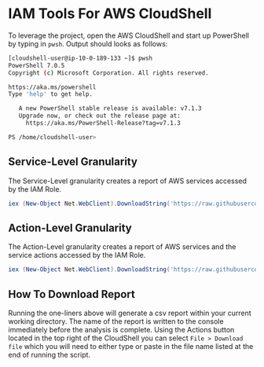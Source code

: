 # IAM Tools For AWS CloudShell

To leverage the project, open the AWS CloudShell and start up PowerShell by typing in `pwsh`. Output should looks as follows:

```sh
[cloudshell-user@ip-10-0-189-133 ~]$ pwsh
PowerShell 7.0.5
Copyright (c) Microsoft Corporation. All rights reserved.

https://aka.ms/powershell
Type 'help' to get help.

   A new PowerShell stable release is available: v7.1.3
   Upgrade now, or check out the release page at:
     https://aka.ms/PowerShell-Release?tag=v7.1.3

PS /home/cloudshell-user>
```

## Service-Level Granularity

The Service-Level granularity creates a report of AWS services accessed by the IAM Role.

```powershell
iex (New-Object Net.WebClient).DownloadString('https://raw.githubusercontent.com/grolston/iam-access-report/master/iamtools-services.ps1')
```

## Action-Level Granularity


The Action-Level granularity creates a report of AWS services and the service actions accessed by the IAM Role.

```powershell
iex (New-Object Net.WebClient).DownloadString('https://raw.githubusercontent.com/grolston/iam-access-report/master/iamtools.ps1')
```


## How To Download Report

Running the one-liners above will generate a csv report within your current working directory. The name of the report is written to the console immediately before the analysis is complete. Using the Actions button located in the top right of the CloudShell you can select `File > Download file` which you will need to either type or paste in the file name listed at the end of running the script.